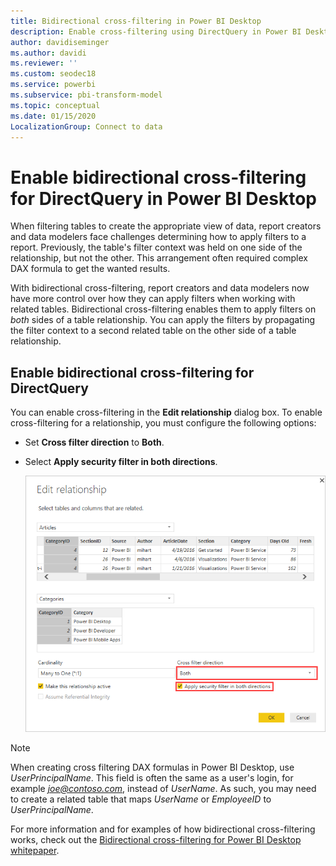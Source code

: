 ```yaml
---
title: Bidirectional cross-filtering in Power BI Desktop
description: Enable cross-filtering using DirectQuery in Power BI Desktop
author: davidiseminger
ms.author: davidi
ms.reviewer: ''
ms.custom: seodec18
ms.service: powerbi
ms.subservice: pbi-transform-model
ms.topic: conceptual
ms.date: 01/15/2020
LocalizationGroup: Connect to data
---
```

# Enable bidirectional cross-filtering for DirectQuery in Power BI Desktop

When filtering tables to create the appropriate view of data, report creators and data modelers face challenges determining how to apply filters to a report. Previously, the table's filter context was held on one side of the relationship, but not the other. This arrangement often required complex DAX formula to get the wanted results.

With bidirectional cross-filtering, report creators and data modelers now have more control over how they can apply filters when working with related tables. Bidirectional cross-filtering enables them to apply filters on *both* sides of a table relationship. You can apply the filters by propagating the filter context to a second related table on the other side of a table relationship.

## Enable bidirectional cross-filtering for DirectQuery

You can enable cross-filtering in the **Edit relationship** dialog box. To enable cross-filtering for a relationship, you must configure the following options:

* Set **Cross filter direction** to **Both**.
* Select **Apply security filter in both directions**.

  ![Configure bidirectional filtering in Power BI Desktop.](media/desktop-bidirectional-filtering/bidirectional-filtering_2.png)

> [!NOTE]
> When creating cross filtering DAX formulas in Power BI Desktop, use *UserPrincipalName*. This field is often the same as a user's login, for example <em>joe@contoso.com</em>, instead of *UserName*. As such, you may need to create a related table that maps *UserName* or *EmployeeID* to *UserPrincipalName*.

For more information and for examples of how bidirectional cross-filtering works, check out the [Bidirectional cross-filtering for Power BI Desktop whitepaper](https://download.microsoft.com/download/2/7/8/2782DF95-3E0D-40CD-BFC8-749A2882E109/Bidirectional%20cross-filtering%20in%20Analysis%20Services%202016%20and%20Power%20BI.docx).

